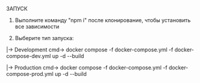 ЗАПУСК

1. Выполните команду "npm i" после клонирование, чтобы установить все зависимости

2. Выберите тип запуска:

|-> Development
cmd-> docker compose -f docker-compose.yml -f docker-compose-dev.yml up -d --build

|-> Production
cmd-> docker compose -f docker-compose.yml -f docker-compose-prod.yml up -d --build

